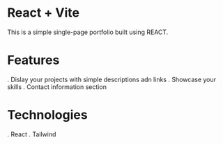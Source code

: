 # React + Vite

This is a simple single-page portfolio built using REACT.

# Features
. Dislay your projects with simple descriptions adn links
. Showcase your skills
. Contact information section

# Technologies
. React
. Tailwind

